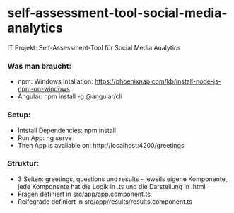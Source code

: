 # self-assessment-tool-social-media-analytics
IT Projekt: Self-Assessment-Tool für Social Media Analytics 


### Was man braucht:
- npm: Windows Intallation: https://phoenixnap.com/kb/install-node-js-npm-on-windows
- Angular: npm install -g @angular/cli

### Setup:
- Intstall Dependencies: npm install
- Run App: ng serve 
- Then App is available on: http://localhost:4200/greetings

### Struktur:
- 3 Seiten: greetings, questions und results - jeweils eigene Komponente, jede Komponente hat die Logik in .ts und die Darstellung in .html
- Fragen definiert in src/app/app.component.ts
- Reifegrade definiert in src/app/results/results.component.ts
